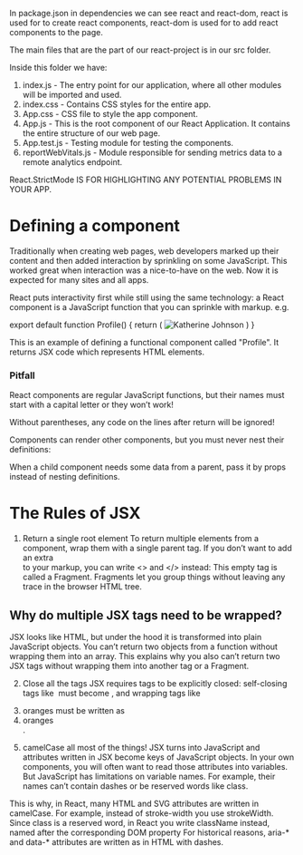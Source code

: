 In package.json in dependencies we can see react and react-dom, react is used for to create react components, react-dom is used for to add react components to the page.

The main files that are the part of our react-project is in our src folder.

Inside this folder we have:

1. index.js - The entry point for our application, where all other modules will be imported and used.
2. index.css - Contains CSS styles for the entire app.
3. App.css - CSS file to style the app component.
4. App.js - This is the root component of our React Application. It contains the entire structure of our web page.
5. App.test.js - Testing module for testing the components.
6. reportWebVitals.js - Module responsible for sending metrics data to a remote analytics endpoint.

React.StrictMode IS FOR HIGHLIGHTING ANY POTENTIAL PROBLEMS IN YOUR APP.

# Defining a component

Traditionally when creating web pages, web developers marked up their content and then added interaction by sprinkling on some JavaScript. This worked great when interaction was a nice-to-have on the web. Now it is expected for many sites and all apps.

React puts interactivity first while still using the same technology: a React component is a JavaScript function that you can sprinkle with markup.
e.g.

export default function Profile() {
return (
<img
      src="https://i.imgur.com/MK3eW3Am.jpg"
      alt="Katherine Johnson"
    />
)
}

This is an example of defining a functional component called "Profile". It returns JSX code which represents HTML elements.

### Pitfall
React components are regular JavaScript functions, but their names must start with a capital letter or they won’t work!

Without parentheses, any code on the lines after return will be ignored!

Components can render other components, but you must never nest their definitions:

When a child component needs some data from a parent, pass it by props instead of nesting definitions.

# The Rules of JSX 
1. Return a single root element 
To return multiple elements from a component, wrap them with a single parent tag.
If you don’t want to add an extra <div> to your markup, you can write <> and </> instead:
This empty tag is called a Fragment. Fragments let you group things without leaving any trace in the browser HTML tree.

## Why do multiple JSX tags need to be wrapped? 
JSX looks like HTML, but under the hood it is transformed into plain JavaScript objects. You can’t return two objects from a function without wrapping them into an array. This explains why you also can’t return two JSX tags without wrapping them into another tag or a Fragment.

2. Close all the tags 
JSX requires tags to be explicitly closed: self-closing tags like <img> must become <img />, and wrapping tags like <li>oranges must be written as <li>oranges</li>.

3. camelCase all most of the things! 
JSX turns into JavaScript and attributes written in JSX become keys of JavaScript objects. In your own components, you will often want to read those attributes into variables. But JavaScript has limitations on variable names. For example, their names can’t contain dashes or be reserved words like class.

This is why, in React, many HTML and SVG attributes are written in camelCase. For example, instead of stroke-width you use strokeWidth. Since class is a reserved word, in React you write className instead, named after the corresponding DOM property
For historical reasons, aria-* and data-* attributes are written as in HTML with dashes.

